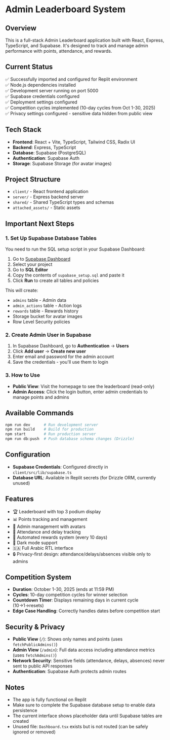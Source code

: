 # Admin Leaderboard System

## Overview
This is a full-stack Admin Leaderboard application built with React, Express, TypeScript, and Supabase. It's designed to track and manage admin performance with points, attendance, and rewards.

## Current Status
✅ Successfully imported and configured for Replit environment  
✅ Node.js dependencies installed  
✅ Development server running on port 5000  
✅ Supabase credentials configured  
✅ Deployment settings configured  
✅ Competition cycles implemented (10-day cycles from Oct 1-30, 2025)  
✅ Privacy settings configured - sensitive data hidden from public view  

## Tech Stack
- **Frontend**: React + Vite, TypeScript, Tailwind CSS, Radix UI
- **Backend**: Express, TypeScript
- **Database**: Supabase (PostgreSQL)
- **Authentication**: Supabase Auth
- **Storage**: Supabase Storage (for avatar images)

## Project Structure
- `client/` - React frontend application
- `server/` - Express backend server
- `shared/` - Shared TypeScript types and schemas
- `attached_assets/` - Static assets

## Important Next Steps

### 1. Set Up Supabase Database Tables
You need to run the SQL setup script in your Supabase Dashboard:

1. Go to [Supabase Dashboard](https://supabase.com/dashboard)
2. Select your project
3. Go to **SQL Editor**
4. Copy the contents of `supabase_setup.sql` and paste it
5. Click **Run** to create all tables and policies

This will create:
- `admins` table - Admin data
- `admin_actions` table - Action logs
- `rewards` table - Rewards history
- Storage bucket for avatar images
- Row Level Security policies

### 2. Create Admin User in Supabase
1. In Supabase Dashboard, go to **Authentication** → **Users**
2. Click **Add user** → **Create new user**
3. Enter email and password for the admin account
4. Save the credentials - you'll use them to login

### 3. How to Use
- **Public View**: Visit the homepage to see the leaderboard (read-only)
- **Admin Access**: Click the login button, enter admin credentials to manage points and admins

## Available Commands
```bash
npm run dev      # Run development server
npm run build    # Build for production
npm start        # Run production server
npm run db:push  # Push database schema changes (Drizzle)
```

## Configuration
- **Supabase Credentials**: Configured directly in `client/src/lib/supabase.ts`
- **Database URL**: Available in Replit secrets (for Drizzle ORM, currently unused)

## Features
- 🏆 Leaderboard with top 3 podium display
- 📊 Points tracking and management
- 👥 Admin management with avatars
- 📅 Attendance and delay tracking
- 🎁 Automated rewards system (every 10 days)
- 🌙 Dark mode support
- 🇸🇦 Full Arabic RTL interface
- 🔒 Privacy-first design: attendance/delays/absences visible only to admins

## Competition System
- **Duration**: October 1-30, 2025 (ends at 11:59 PM)
- **Cycles**: 10-day competition cycles for winner selection
- **Countdown Timer**: Displays remaining days in current cycle (10→1→resets)
- **Edge Case Handling**: Correctly handles dates before competition start

## Security & Privacy
- **Public View** (`/`): Shows only names and points (uses `fetchPublicAdmins()`)
- **Admin View** (`/admin`): Full data access including attendance metrics (uses `fetchAdmins()`)
- **Network Security**: Sensitive fields (attendance, delays, absences) never sent to public API responses
- **Authentication**: Supabase Auth protects admin routes

## Notes
- The app is fully functional on Replit
- Make sure to complete the Supabase database setup to enable data persistence
- The current interface shows placeholder data until Supabase tables are created
- Unused file: `Dashboard.tsx` exists but is not routed (can be safely ignored or removed)
